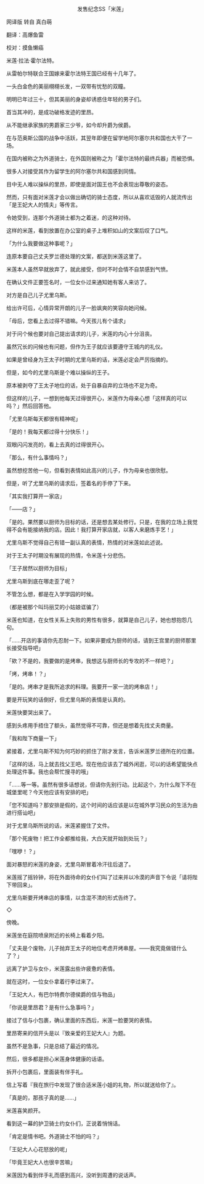 <p align="center">发售纪念SS「米莲」</p>

网译版 转自 真白萌

翻译：高爆鱼雷

校对：摸鱼懒癌  

米莲·拉法·霍尔法特。

从雷帕尔特联合王国嫁来霍尔法特王国已经有十几年了。

一头白金色的美丽栩栩长发，一双带有忧愁的双瞳。

明明已年过三十，但其美丽的身姿却诱惑住年轻的男子们。

首当其冲的，是成功破格发迹的里昂。

从不能继承家族的男爵家三少爷，如今却升爵为侯爵。

在与范奥斯公国的战争中活跃，其翌年即便在留学地阿尔塞尔共和国也大干了一场。

在国内被称之为外道骑士，在外国则被称之为「霍尔法特的最终兵器」而被恐惧。

很多人对接受其作为留学生的阿尔塞尔共和国感到同情。

目中无人难以操纵的里昂，即使是面对国王也不会表现出尊敬的姿态。

然而，只有面对米莲才会以做出确切的骑士态度，所以从喜欢诋毁的人就流传出「是王妃大人的情夫」等传言。

令她受到，连那个外道骑士都为之着迷，的这种对待。

这样的米莲，看到放置在办公室的桌子上堆积如山的文案后叹了口气。

「为什么我要做这种事呢？」

连原本要自己丈夫罗兰德处理的文案，都送到米莲这里了。

米莲本人虽然早就放弃了，就此接受，但时不时会情不自禁感到气愤。

在确认文件正要签名时，一位女仆过来通知她有客人来访了。

对方是自己儿子尤里乌斯。

给出许可后，心情异常开朗的儿子一脸飒爽的笑容向她问候。

「母后，您看上去过得不错嘛。今天孩儿有个请求」

对于问个候也要对自己提出请求的儿子，米莲的内心十分沮丧。

虽然冗长的问候也有问题，但作为王子就应该要遵守王城内的礼仪。

如果是曾经身为王太子时期的尤里乌斯的话，米莲必定会严厉指摘的。

但是，如今的尤里乌斯是个难以操纵的王子。

原本被剥夺了王太子地位的话，处于自暴自弃的立场也不足为奇。

但这样的儿子，一想到他每天过得很开心，米莲作为母亲心想「这样真的可以吗？」然后回答他。

「尤里乌斯每天都很有精神呢」

「是的！我每天都过得十分快乐！」

双眼闪闪发亮的，看上去真的过得很开心。

「那么，有什么事情吗？」

虽然想挖苦他一句，但看到表情如此高兴的儿子，作为母亲也很欣慰。

但是，听了尤里乌斯的请求后，签着名的手停了下来。

「其实我打算开一家店」

「——店？」

「是的。果然要以厨师为目标的话，还是想去某处修行。只是，在我的立场上我觉得不会有能接纳我的店。因此！我打算开家店就，以客人来磨炼手艺！」

尤里乌斯不觉得自己有错一副认真的表情，热情的对米莲如此述说。

对于王太子时期没有展现的热情，令米莲十分悲伤。

「王子居然以厨师为目标」

尤里乌斯到底在哪走歪了呢？

不管怎么想，都是在入学学园的时候。

（都是被那个叫玛丽艾的小姑娘诓骗了）

米莲也知道，在女性关系上失败的男性有很多，就算是自己儿子，她也想抱怨几句。

「……开店的事请你先忍耐一下。如果非要成为厨师的话，请到王宫里的厨师那里长接受指导吧」

「欸？不是的，我要做的是烤串，我想这与厨师长的专攻的不一样吧？」

「烤，烤串！？」

「是的。烤串才是我所追求的料理。我要开一家一流的烤串店！」

要是开玩笑的话倒好，但尤里乌斯的表情是认真的。

米莲快要哭出来了。

感到头疼用手捂住了额头，虽然觉得不可靠，但还是想着先找丈夫商量。

「我和陛下商量一下」

紧接着，尤里乌斯不知为何巧妙的抓住了刚才发言，告诉米莲罗兰德所在的位置。

「这样的话，马上就去找父王吧。现在他应该去了城外闲逛，可以的话希望能快点处理这件事。我也会帮忙搜寻的哦」

「……等一等。虽然有很多话想说，但请你先别行动。比起这个，为什么陛下不在城堡里呢？今天他应该有安排的吧」

「您不知道吗？那安排是假的，这个时间的话应该是以在城外学习民众的生活为由进行搭讪吧」

对于尤里乌斯所说的话，米莲紧握住了文件。

「那个死废物！把工作全都推给我，大白天就开始到处玩？」

「嘿咿！？」

面对暴怒的米莲的身姿，尤里乌斯冒着冷汗往后退了。

米莲摇了摇铃钟，将在外面待命的女仆们叫了过来并以冷漠的声音下令说「请将陛下带回来」。

尤里乌斯要开烤串店的事情，以含混不清的形式告终了。

◇

傍晚。

米莲坐在庭院喷泉附近的长椅上看着夕阳。

「丈夫是个废物，儿子抛弃王太子的地位考虑开烤串屋。——我究竟做错什么了？」

远离了护卫与女仆，米莲露出些许疲惫的表情。

就在这时，一位女仆拿着行李过来了。

「王妃大人，有巴尔特费尔德侯爵的信与物品」

「你说是里昂君？是有什么急事吗？」

接过了信与小包裹，确认里面的东西后，米莲一脸要哭的表情。

里昂寄来的信开头是以『致亲爱的王妃大人』为题。

虽然不是急事，只是总结了最近的情况。

然后，很多都是担心米莲身体健康的话语。

拆开小包裹后，里面装有伴手礼。

信上写着『我在旅行中发现了很合适米莲小姐的礼物，所以就送给你了』。

「真是的，那孩子真的是……」

米莲喜笑颜开。

看到这一幕的护卫骑士约女仆们，正说着悄悄话。

「肯定是情书吧。外道骑士不怕的吗？」

「王妃大人心花怒放的呢」

「毕竟王妃大人也很辛苦嘛」

米莲因为看到伴手礼而感到高兴，没听到周遭的说话声。

